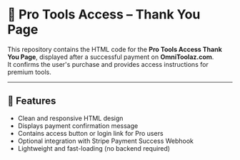 # 🔐 Pro Tools Access – Thank You Page

This repository contains the HTML code for the **Pro Tools Access Thank You Page**, displayed after a successful payment on **OmniToolaz.com**.  
It confirms the user's purchase and provides access instructions for premium tools.

---

## 🚀 Features
- Clean and responsive HTML design
- Displays payment confirmation message
- Contains access button or login link for Pro users
- Optional integration with Stripe Payment Success Webhook
- Lightweight and fast-loading (no backend required)

